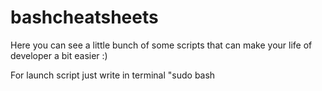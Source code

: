 # bashcheatsheets
Here you can see a little bunch of some scripts that can make your life of developer a bit easier :)

For launch script just write in terminal "sudo bash <script name>.sh -y" and punch Enter
